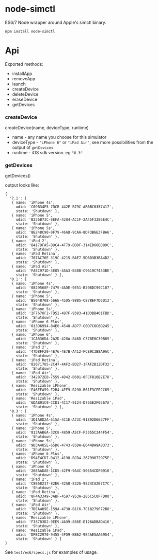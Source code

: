 node-simctl
===========

ES6/7 Node wrapper around Apple's simctl binary.

```
npm install node-simctl
```

Api
===

Exported methods:
- installApp
- removeApp
- launch
- createDevice
- deleteDevice
- eraseDevice
- getDevices

### createDevice
createDevice(name, deviceType, runtime)

- name - any name you choose for this simulator
- deviceType - `"iPhone 6"` or `"iPad Air"`, see more possibilities from the output of `getDevices`
- runtime - iOS sdk version. eg `"8.3"`

### getDevices
getDevices()

output looks like:
```
{ 
  '7.1': [
   { name: 'iPhone 4s',
     udid: 'C09B34E5-7DCB-442E-B79C-AB6BC0357417',
     state: 'Shutdown' },
   { name: 'iPhone 5',
     udid: 'B236B73C-8EFA-4284-AC1F-2A45F3286E4C',
     state: 'Shutdown' },
   { name: 'iPhone 5s',
     udid: '8E248C90-0F79-46AD-9CAA-8DF3B6E3FBA6',
     state: 'Shutdown' },
   { name: 'iPad 2',
     udid: 'B4179FA5-B9C4-4F79-BDDF-314ED66B889C',
     state: 'Shutdown' },
   { name: 'iPad Retina',
     udid: '707AC76E-319C-4215-BAF7-5D6D3B3BA4D2',
     state: 'Shutdown' },
   { name: 'iPad Air',
     udid: 'FA5C971D-4E05-4AA3-B48B-C9619C7453BE',
     state: 'Shutdown' } ],
  '8.1': [
   { name: 'iPhone 4s',
     udid: '0829568F-7479-4ADE-9E51-B208DC99C107',
     state: 'Shutdown' },
   { name: 'iPhone 5',
     udid: 'B5048708-566E-45D5-9885-C878EF7D6D13',
     state: 'Shutdown' },
   { name: 'iPhone 5s',
     udid: '2F7678F2-FD52-497F-9383-41D3BB401FBD',
     state: 'Shutdown' },
   { name: 'iPhone 6 Plus',
     udid: '013D6994-B4E6-4548-AD77-C0D7C6C6D245',
     state: 'Shutdown' },
   { name: 'iPhone 6',
     udid: '1CA836DA-2A2D-428A-846D-C378E0C39B09',
     state: 'Shutdown' },
   { name: 'iPad 2',
     udid: '47D8FF29-4E76-4E7B-A412-FCE9C3B8A9AC',
     state: 'Shutdown' },
   { name: 'iPad Retina',
     udid: '82071785-2C47-4AF2-BD27-1FAF2B12DF32',
     state: 'Shutdown' },
   { name: 'iPad Air',
     udid: '342872EB-7559-4D42-B601-0FCF816B2E78',
     state: 'Shutdown' },
   { name: 'Resizable iPhone',
     udid: 'E46EFA59-E2B4-4FF9-B290-B61F3CFECC65',
     state: 'Shutdown' },
   { name: 'Resizable iPad',
     udid: '6DAB91C9-CCD1-4C17-9124-D765E2F0567A',
     state: 'Shutdown' } ],
  '8.3': [
   { name: 'iPhone 4s',
     udid: '3D1A8D2A-615A-4C1E-A73C-91E92D6637FF',
     state: 'Shutdown' },
   { name: 'iPhone 5',
     udid: '813AAB6A-32C8-4859-A5CF-F3355C244F54',
     state: 'Shutdown' },
   { name: 'iPhone 5s',
     udid: '9D3A405E-65D6-4743-85DA-E644DA9A8373',
     state: 'Shutdown' },
   { name: 'iPhone 6 Plus',
     udid: 'D94E4CD7-D412-4198-BCD4-26799672975E',
     state: 'Shutdown' },
   { name: 'iPhone 6',
     udid: '26EAADAE-1CD5-42F9-9A4C-50554CDF0910',
     state: 'Shutdown' },
   { name: 'iPad 2',
     udid: 'C8E68217-82E6-42A8-8326-9824CA2E7C7C',
     state: 'Shutdown' },
   { name: 'iPad Retina',
     udid: '8F4A3349-3ABF-4597-953A-285C5C0FFD00',
     state: 'Shutdown' },
   { name: 'iPad Air',
     udid: '7DEA409E-159A-4730-B1C6-7C18279F72B8',
     state: 'Shutdown' },
   { name: 'Resizable iPhone',
     udid: 'F33783B2-9EE9-4A99-866E-E126ADBAD410',
     state: 'Shutdown' },
   { name: 'Resizable iPad',
     udid: 'DFBC2970-9455-4FD9-BB62-9E4AE5AA6954',
     state: 'Shutdown' } ]
}
```

See `test/es6/specs.js` for examples of usage.
